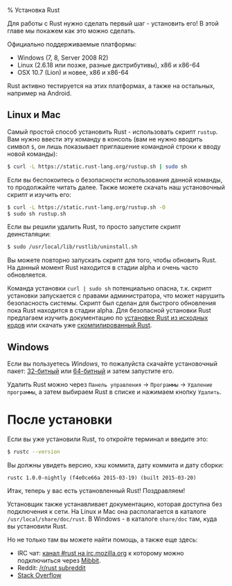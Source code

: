 % Установка Rust

Для работы с Rust нужно сделать первый шаг - установить его! В этой главе мы покажем как это можно сделать.

Официально поддерживаемые платформы:
* Windows (7, 8, Server 2008 R2)
* Linux (2.6.18 или позже, разные дистрибутивы), x86 и x86-64
* OSX 10.7 (Lion) и новее, x86 и x86-64

Rust активно тестируется на этих платформах, а также на остальных, например на Android.

## Linux и Mac

Самый простой способ установить Rust - использовать скрипт `rustup`. Вам нужно ввести эту команду в консоль (вам не нужно вводить символ `$`, он лишь показывает приглашение командной строки к вводу новой команды):

```bash
$ curl -L https://static.rust-lang.org/rustup.sh | sudo sh
```

Если вы беспокоитесь о безопасности использования данной команды, то продолжайте читать далее. Также можете скачать наш установочный скрипт и изучить его:

```bash
$ curl -L https://static.rust-lang.org/rustup.sh -O
$ sudo sh rustup.sh
```

Если вы решили удалить Rust, то просто запустите скрипт деинсталяции:

```bash
$ sudo /usr/local/lib/rustlib/uninstall.sh
```

Вы можете повторно запускать скрипт для того, чтобы обновить Rust. На данный момент Rust находится в стадии alpha и очень часто обновляется.

Команда установки `curl | sudo sh` потенциально опасна, т.к. скрипт установки запускается с правами администратора, что может нарушить безопасность системы. Скрипт был сделан для быстрого обновления пока Rust находится в стадии alpha. Для безопасной установки Rust предлагаем изучить документацию по [установке Rust из исходных кодов][rust_sources] или скачать уже [скомпилированный Rust][rust_binaries].

## Windows

Если вы пользуетесь *Windows*, то пожалуйста скачайте установочный пакет: [32-битный][win_32_bit] или [64-битный][win_64_bit] и затем запустите его.

Удалить Rust можно через `Панель управления` -> `Программы` -> `Удаление программы`, а затем выбираем Rust в списке и нажимаем кнопку `Удалить`.

# После установки

Если вы уже установили Rust, то откройте терминал и введите это:

```bash
$ rustc --version
```

Вы должны увидеть версию, хэш коммита, дату коммита и дату сборки:

```
rustc 1.0.0-nightly (f4e0ce66a 2015-03-19) (built 2015-03-20)
```

Итак, теперь у вас есть установленный Rust! Поздравляем!

Установщик также устанавливает документацию, которая доступна без подключения к сети. На Linux и Mac она располагается в каталоге `/usr/local/share/doc/rust`. В Windows - в каталоге `share/doc` там, куда вы установили Rust.

Но не только там вы можете найти помощь, а также еще здесь:
* IRC чат: [канал #rust на irc.mozilla.org](irc://irc.mozilla.org/#rust) к которому можно подключиться через [Mibbit](http://chat.mibbit.com/?server=irc.mozilla.org&channel=%23rust).
* Reddit: [/r/rust subreddit](http://www.reddit.com/r/rust)
* [Stack Overflow](http://stackoverflow.com/questions/tagged/rust)

[rust_sources]: https://github.com/rust-lang/rust#building-from-source
[rust_binaries]: http://www.rust-lang.org/install.html
[win_32_bit]: https://static.rust-lang.org/dist/rust-nightly-i686-pc-windows-gnu.exe
[win_64_bit]: https://static.rust-lang.org/dist/rust-nightly-x86_64-pc-windows-gnu.exe
